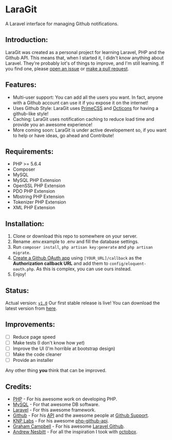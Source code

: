 # LaraGit
A Laravel interface for managing Github notifications.

## Introduction:

LaraGit was created as a personal project for learning Laravel, PHP and the Github API. This means that, when I started it, I didn't know anything about Laravel. They're probably lot's of things to improve, and I'm still learning. If you find one, please [open an issue](https://github.com/m1guelpf/github/issues/new) or [make a pull request](https://github.com/m1guelpf/github/pulls/compare).

## Features:

- Multi-user support: You can add all the users you want. In fact, anyone with a Github account can use it if you expose it on the internet!
- Uses Github Style: LaraGit uses [PrimeCSS](http://primercss.io/) and [Octicons](https://octicons.github.com) for having a github-like style!
- Caching: LaraGit uses notification caching to reduce load time and provide you an awesome experience!
- More coming soon: LaraGit is under active developement so, if you want to help or have ideas, go ahead and Contribute!

## Requirements:

- PHP >= 5.6.4
- Composer
- MySQL
- MySQL PHP Extension
- OpenSSL PHP Extension
- PDO PHP Extension
- Mbstring PHP Extension
- Tokenizer PHP Extension
- XML PHP Extension

## Installation:

1. Clone or download this repo to somewhere on your server.
2. Rename .env.example to .env and fill the database settings.
3. Run ```composer install```, ```php artisan key:generate``` and ```php artisan migrate```.
4. [Create a Github OAuth app](https://github.com/settings/applications/new) using ```[YOUR_URL]/callback``` as the **Authorization callback URL** and add them to ```config/eloquent-oauth.php```. As this is complex, you can use ours instead.
5. Enjoy!

## Status:

Actual version: [```v1.0```](https://github.com/m1guelpf/laragit/releases/v1.0)
Our first stable release is live! You can download the latest version from [here](https://github.com/m1guelpf/laragit/releases/latest).
## Improvements:

- [ ] Reduce page speed
- [ ] Make tests (I don't know how *yet*)
- [ ] Improve the UI (I'm horrible at bootstrap design)
- [ ] Make the code cleaner
- [ ] Provide an installer

Any other thing **you** think that can be improved.

## Credits:

- [PHP](https://php.net) - For his awesome work on developing PHP.
- [MySQL](https://mysql.com) - For that awesome DB software.
- [Laravel](https://laravel.com) - For this awesome framework.
- [Github](https://github.com) - For his [API](https://developers.github.com/v3) and the awesome people at [Github Support](https://github.com/contact).
- [KNP Labs](https://knplabs.com) - For his awesome [php-github-api](https://github.com/KnpLabs/php-github-api).
- [Graham Campbell](https://gjcampbell.co.uk/) - For his awesome [Laravel Github](https://github.com/GrahamCampbell/Laravel-GitHub).
- [Andrew Nesbitt](http://nesbitt.io/) - For all the inspiration I took with [octobox](https://github.com/octobox/octobox).
